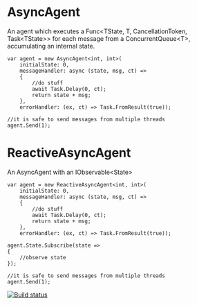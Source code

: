 # AsyncAgent
An agent which executes a Func&lt;TState, T, CancellationToken, Task&lt;TState>> for each message from a ConcurrentQueue&lt;T>, accumulating an internal state.
```
var agent = new AsyncAgent<int, int>(
    initialState: 0,
    messageHandler: async (state, msg, ct) =>
    {
        //do stuff
        await Task.Delay(0, ct);
        return state + msg;
    },
    errorHandler: (ex, ct) => Task.FromResult(true));

//it is safe to send messages from multiple threads
agent.Send(1);
```
# ReactiveAsyncAgent
An AsyncAgent with an IObservable&lt;State>
```
var agent = new ReactiveAsyncAgent<int, int>(
    initialState: 0,
    messageHandler: async (state, msg, ct) =>
    {
        //do stuff
        await Task.Delay(0, ct);
        return state + msg;
    },
    errorHandler: (ex, ct) => Task.FromResult(true));

agent.State.Subscribe(state =>
{
    //observe state
});

//it is safe to send messages from multiple threads
agent.Send(1);
```

[![Build status](https://ci.appveyor.com/api/projects/status/lwlmja34mnec0hi2/branch/master?svg=true)](https://ci.appveyor.com/project/g-un--/asyncagent/branch/master)
